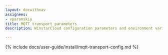```yaml
---
layout: docwithnav
assignees:
- vparomskiy
title: MQTT transport parameters
description: WinstarCloud configuration parameters and environment variables

---
```


{% include docs/user-guide/install/mqtt-transport-config.md %}
